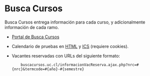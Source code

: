 # Busca Cursos

Busca Cursos entrega información para cada curso, y adicionalmente
información de cada ramo.

- [Portal de Busca Cursos](https://buscacursos.uc.cl/)
- Calendario de pruebas en [HTML](https://buscacursos.uc.cl/calendarioPruebas.ajax.php) y [ICS](https://buscacursos.uc.cl/MiCalendarioDePruebas.ics.php) (requiere cookies).
- Vacantes reservadas con URLs del siguiente formato:

          buscacursos.uc.cl/informacionVacReserva.ajax.php?nrc=#{nrc}&termcode=#{año}-#{semestre}
